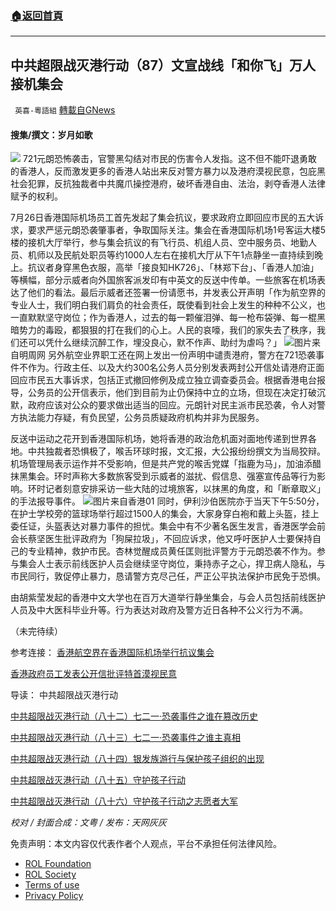 ###  [:house:返回首頁](https://github.com/ourhimalayas/txt)
---


## 中共超限战灭港行动（87）文宣战线「和你飞」万人接机集会
` 英喜-粵語組` [轉載自GNews](https://gnews.org/zh-hans/1761410/)

#### 搜集/撰文：岁月如歌


![](https://assets.gnews.org/wp-content/uploads/2021/12/87fenmian.jpg)
721元朗恐怖袭击，官警黑勾结对市民的伤害令人发指。这不但不能吓退勇敢的香港人，反而激发更多的香港人站出来反对警方暴力以及港府漠视民意，包庇黑社会犯罪，反抗独裁者中共魔爪操控港府，破坏香港自由、法治，剥夺香港人法律赋予的权利。

7月26日香港国际机场员工首先发起了集会抗议，要求政府立即回应市民的五大诉求，要求严惩元朗恐袭肇事者，争取国际关注。集会在香港国际机场1号客运大楼5楼的接机大厅举行，参与集会抗议的有飞行员、机组人员、空中服务员、地勤人员、机师以及民航处职员等约1000人左右在接机大厅从下午1点静坐一直持续到晚上。抗议者身穿黑色衣服，高举「接良知HK726」、「林郑下台」、「香港人加油」等横幅，部分示威者向外国旅客派发印有中英文的反送中传单。一些旅客在机场表达了他们的看法。最后示威者还签署一份请愿书，并发表公开声明「作为航空界的专业人士，我们明白我们肩负的社会责任，既使看到社会上发生的种种不公义，也一直默默坚守岗位；作为香港人，过去的每一颗催泪弹、每一枪布袋弹、每一棍黑暗势力的毒殴，都狠狠的打在我们的心上。人民的哀嚎，我们的家失去了秩序，我们还可以凭什么继续沉醉工作，埋没良心，默不作声、助纣为虐吗？」
![](https://assets.gnews.org/wp-content/uploads/2021/12/12162.jpg)图片来自明周网
另外航空业界职工还在网上发出一份声明中谴责港府，警方在721恐袭事件不作为。行政主任、以及大约300名公务人员分别发表两封公开信处请港府正面回应市民五大事诉求，包括正式撤回修例及成立独立调查委员会。根据香港电台报导，公务员的公开信表示，他们到目前为止仍保持中立的立场，但现在决定打破沉默，政府应该对公众的要求做出适当的回应。元朗针对民主派市民恐袭，令人对警方执法能力存疑，有负民望，公务员质疑政府机构并非为民服务。

反送中运动之花开到香港国际机场，她将香港的政治危机面对面地传递到世界各地。中共独裁者恐惧极了，喉舌环球时报，文汇报，大公报纷纷撰文为当局狡辩。机场管理局表示运作并不受影响，但是共产党的喉舌党媒「指鹿为马」，加油添醋抹黑集会。环时声称大多数旅客受到示威者的滋扰、假信息、强塞宣传品等行为影响。环时记者刻意安排采访一些大陆的过境旅客，以抹黑的角度，和「断章取义」的手法报导事件。
![](https://assets.gnews.org/wp-content/uploads/2021/12/12163.jpg)图片来自香港01
同时，伊利沙伯医院亦于当天下午5:50分，在护士学校旁的篮球场举行超过1500人的集会，大家身穿白袍和戴上头盔，挂上委任证，头盔表达对暴力事件的担忧。集会中有不少著名医生发言，香港医学会前会长蔡坚医生批评政府为「狗屎拉圾」，不回应诉求，他又呼吁医护人士要保持自己的专业精神，救护市民。杏林觉醒成员黄任匡则批评警方于元朗恐袭不作为。参与集会人士表示前线医护人员会继续坚守岗位，秉持赤子之心，捍卫病人隐私，与市民同行，敦促停止暴力，恳请警方克尽己任，严正公平执法保护市民免于恐惧。

由胡紫莹发起的香港中文大学也在百万大道举行静坐集会，与会人员包括前线医护人员及中大医科毕业升等。行为表达对政府及警方近日各种不公义行为不满。

（未完待续）



参考连接：
[香港航空界在香港国际机场举行抗议集会](https://www.voachinese.com/a/hong-kong-airport-protest-20190726/5016399.html)

[香港政府员工发表公开信批评特首漠视民意](https://www.voachinese.com/a/HK-Civil-Servants-Threaten-Strike-Over-Ongoing-Crisis-20190725/5014876.html)

导读：
中共超限战灭港行动

[中共超限战灭港行动（八十二）七二一·恐袭事件之谁在篡改历史](https://gnews.org/zh-hans/1620544/)

[中共超限战灭港行动（八十三）七二一](https://gnews.org/zh-hans/1634215/)[·恐袭事件之谁主真相](https://gnews.org/zh-hans/1634215/)

[中共超限战灭港行动（八十四）银发族游行与保护孩子组织的出现](https://gnews.org/zh-hans/1645865/)

[中共超限战灭港行动（八十五）守护孩子行动](https://gnews.org/zh-hans/1669029/)

[中共超限战灭港行动（八十六）守护孩子行动之志愿者大军](https://gnews.org/zh-hans/1687655/)


*校对 / 封面合成：文粤 / 发布：天网灰灰*

 

免责声明：本文内容仅代表作者个人观点，平台不承担任何法律风险。

- [ROL Foundation](https://rolfoundation.org/)
- [ROL Society](https://rolsociety.org/)
- [Terms of use](https://gnews.org/terms-of-use-3/)
- [Privacy Policy](https://gnews.org/privacy-policy/)
